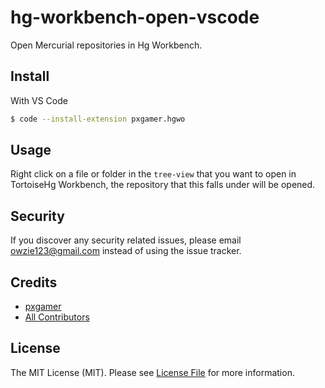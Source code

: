 # hg-workbench-open-vscode

Open Mercurial repositories in Hg Workbench.

## Install

With VS Code

```bash
$ code --install-extension pxgamer.hgwo
```

## Usage

Right click on a file or folder in the `tree-view` that you want to open in TortoiseHg Workbench, the repository that this falls under will be opened.

## Security

If you discover any security related issues, please email owzie123@gmail.com instead of using the issue tracker.

## Credits

- [pxgamer][link-author]
- [All Contributors][link-contributors]

## License

The MIT License (MIT). Please see [License File](LICENSE.md) for more information.

[link-author]: https://github.com/pxgamer
[link-contributors]: ../../contributors
[link-vscode]: https://marketplace.visualstudio.com/items?itemName=pxgamer.hgwo
